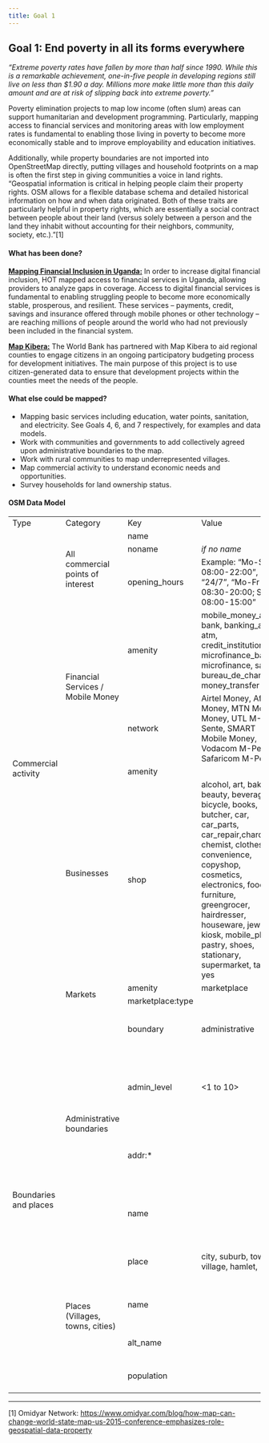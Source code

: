 ```yaml
---
title: Goal 1
---
```


## Goal 1: End poverty in all its forms everywhere

_“Extreme poverty rates have fallen by more than half since 1990. While this is a remarkable achievement, one-in-five people in developing regions still live on less than $1.90 a day. Millions more make little more than this daily amount and are at risk of slipping back into extreme poverty.”_

Poverty elimination projects to map low income (often slum) areas can support humanitarian and development programming. Particularly, mapping access to financial services and monitoring areas with low employment rates is fundamental to enabling those living in poverty to become more economically stable and to improve employability and education initiatives. 

Additionally, while property boundaries are not imported into OpenStreetMap directly, putting villages and household footprints on a map is often the first step in giving communities a voice in land rights. “Geospatial information is critical in helping people claim their property rights. OSM allows for a flexible database schema and detailed historical information on how and when data originated. Both of these traits are particularly helpful in property rights, which are essentially a social contract between people about their land (versus solely between a person and the land they inhabit without accounting for their neighbors, community, society, etc.).”[1] 


#### What has been done? 

**[Mapping Financial Inclusion in Uganda:](https://www.hotosm.org/projects/mapping_financial_inclusion_in_uganda)** In order to increase digital financial inclusion, HOT mapped access to financial services in Uganda, allowing providers to analyze gaps in coverage. Access to digital financial services is fundamental to enabling struggling people to become more economically stable, prosperous, and resilient. These services – payments, credit, savings and insurance offered through mobile phones or other technology – are reaching millions of people around the world who had not previously been included in the financial system.

**[Map Kibera:](https://www.hotosm.org/projects/map-kibera-slum-mapping)** The World Bank has partnered with Map Kibera to aid regional counties to engage citizens in an ongoing participatory budgeting process for development initiatives. The main purpose of this project is to use citizen-generated data to ensure that development projects within the counties meet the needs of the people.   


#### What else could be mapped? 



*   Mapping basic services including education, water points, sanitation, and electricity. See Goals 4, 6, and 7 respectively, for examples and data models. 
*   Work with communities and governments to add collectively agreed upon administrative boundaries to the map. 
*   Work with rural communities to map underrepresented villages. 
*   Map commercial activity to understand economic needs and opportunities. 
*   Survey households for land ownership status.


#### OSM Data Model


<table>
  <tr>
   <td>Type
   </td>
   <td>Category
   </td>
   <td>Key
   </td>
   <td>Value
   </td>
   <td>Description/notes
   </td>
  </tr>
  <tr>
   <td rowspan="9" >Commercial activity
   </td>
   <td rowspan="3" >All commercial points of interest
   </td>
   <td>name
   </td>
   <td><Business name; name of the agent location (one can own multiple)>
   </td>
   <td>
   </td>
  </tr>
  <tr>
   <td>noname
   </td>
   <td><em>if no name <yes></em>
   </td>
   <td>
   </td>
  </tr>
  <tr>
   <td>opening_hours
   </td>
   <td>Example: “Mo-Su 08:00-22:00”, “24/7”, “Mo-Fr 08:30-20:00; Sa,Su 08:00-15:00”
   </td>
   <td>
   </td>
  </tr>
  <tr>
   <td rowspan="2" >Financial Services / Mobile Money
   </td>
   <td>amenity
   </td>
   <td>mobile_money_agent, bank, banking_agent, atm, credit_institution, microfinance_bank, microfinance, sacco, bureau_de_change, money_transfer
   </td>
   <td>
   </td>
  </tr>
  <tr>
   <td>network
   </td>
   <td>Airtel Money, Africell Money, MTN Mobile Money, UTL M-Sente, SMART Mobile Money, Vodacom M-Pesa, Safaricom M-Pesa
   </td>
   <td>
   </td>
  </tr>
  <tr>
   <td rowspan="2" >Businesses
   </td>
   <td>amenity
   </td>
   <td>
   </td>
   <td>
   </td>
  </tr>
  <tr>
   <td>shop
   </td>
   <td>alcohol, art, bakery, beauty, beverages, bicycle, books, butcher, car, car_parts, car_repair,charcoal, chemist, clothes, convenience, copyshop, cosmetics, electronics, food, furniture, greengrocer, hairdresser, houseware, jewelry, kiosk, mobile_phone, pastry, shoes, stationary, supermarket, tailor, yes
   </td>
   <td>
   </td>
  </tr>
  <tr>
   <td rowspan="2" >Markets
   </td>
   <td>amenity
   </td>
   <td>marketplace
   </td>
   <td>
   </td>
  </tr>
  <tr>
   <td>marketplace:type
   </td>
   <td><agricultural, clothes,mixed>
   </td>
   <td>
   </td>
  </tr>
  <tr>
   <td rowspan="8" >Boundaries and places
   </td>
   <td rowspan="4" >Administrative boundaries
   </td>
   <td>boundary
   </td>
   <td>administrative
   </td>
   <td>Designates an area as an administrative area
   </td>
  </tr>
  <tr>
   <td>admin_level
   </td>
   <td><1 to 10>
   </td>
   <td><a href="https://wiki.openstreetmap.org/wiki/Tag:boundary%3Dadministrative#10_admin_level_values_for_specific_countries">Indicates the level of an administrative boundary according to country specific guides</a>
   </td>
  </tr>
  <tr>
   <td>addr:*
   </td>
   <td><name of administrative area>
   </td>
   <td>addr: to be followed by the administrative designation (i.e. addr:district, addr:village)
   </td>
  </tr>
  <tr>
   <td>name
   </td>
   <td><name of administrative area>
   </td>
   <td><em>Official or most commonly used name of administrative area</em>
   </td>
  </tr>
  <tr>
   <td rowspan="4" >Places (Villages, towns, cities)
   </td>
   <td>place
   </td>
   <td>city, suburb, town, village, hamlet, <other>
   </td>
   <td><em>Place type, generally based on population size</em>
   </td>
  </tr>
  <tr>
   <td>name
   </td>
   <td><name of the place>
   </td>
   <td><em>Official or most commonly used name of the place</em>
   </td>
  </tr>
  <tr>
   <td>alt_name
   </td>
   <td><if alternative place name>
   </td>
   <td><em>Unofficial or secondary name of the place</em>
   </td>
  </tr>
  <tr>
   <td>population
   </td>
   <td><number>
   </td>
   <td>Official or estimated population size
   </td>
  </tr>
</table>

****
[1] Omidyar Network: https://www.omidyar.com/blog/how-map-can-change-world-state-map-us-2015-conference-emphasizes-role-geospatial-data-property
